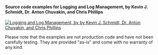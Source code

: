 #### Source code examples for Logging and Log Management, by Kevin J. Schmidt, Dr. Anton Chuvakin, and Chris Phillips
    
[![Logging and Log Management, by by Kevin J. Schmidt, Dr. Anton Chuvakin, and Chris Phillips](https://secure-ecsd.elsevier.com/covers/80/Tango2/large/9781597496353.jpg)](https://www.elsevier.com/books/logging-and-log-management/chuvakin/978-1-59749-635-3/)
  
Please note that the examples are not production code and have not been carefully testing. They are provided "as-is" and come with no warranty of any kind.
